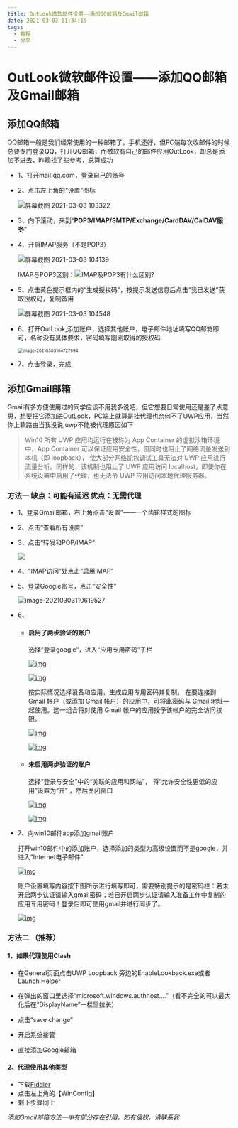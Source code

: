 ```yaml
---
title: OutLook微软邮件设置——添加QQ邮箱及Gmail邮箱
date: 2021-03-03 11:34:15
tags: 
  - 教程
  - 分享
---
```


# OutLook微软邮件设置——添加QQ邮箱及Gmail邮箱

## 添加QQ邮箱

QQ邮箱一般是我们经常使用的一种邮箱了，手机还好，但PC端每次收邮件的时候总要专门登录QQ，打开QQ邮箱，而微软有自己的邮件应用OutLook，却总是添加不进去，昨晚找了些参考，总算成功

* 1、打开mail.qq.com，登录自己的账号

* 2、点击左上角的“设置”图标

  ![屏幕截图 2021-03-03 103322](https://gitee.com/augustusxue/augustu_image/raw/master/img/20210303103822.png)

* 3、向下滚动，来到“**POP3/IMAP/SMTP/Exchange/CardDAV/CalDAV服务**”

* 4、开启IMAP服务（不是POP3）

  ![屏幕截图 2021-03-03 104139](https://gitee.com/augustusxue/augustu_image/raw/master/img/20210303104240.png)

  IMAP与POP3区别：![IMAP及POP3有什么区别?](http://nos.netease.com/help/588fcc36fc540643d84c80addabb00ec.jpg)

* 5、点击黄色提示框内的“生成授权码”，按提示发送信息后点击“我已发送”获取授权码，复制备用

  ![屏幕截图 2021-03-03 104548](https://gitee.com/augustusxue/augustu_image/raw/master/img/20210303104557.png)

* 6、打开OutLook,添加账户，选择其他账户，电子邮件地址填写QQ邮箱即可，名称没有具体要求，密码填写刚刚取得的授权码

  <img src="https://gitee.com/augustusxue/augustu_image/raw/master/img/20210303104728.png" alt="image-20210303104727994" style="zoom: 67%;" />

* 7、点击登录，完成

## 添加Gmail邮箱

Gmail有多方便使用过的同学应该不用我多说吧，但它想要日常使用还是差了点意思，想要把它添加进OutLook，PC端上就算是挂代理也奈何不了UWP应用，当然你上软路由当我没说,uwp不能被代理原因如下

> Win10 所有 UWP 应用均运行在被称为 App Container 的虚拟沙箱环境中，App Container 可以保证应用安全性，但同时也阻止了网络流量发送到本机（即 loopback）， 使大部分网络抓包调试工具无法对 UWP 应用进行流量分析。同样的，该机制也阻止了 UWP 应用访问 localhost，即使你在系统设置中启用了代理，也无法令 UWP 应用访问本地代理服务器。



### 方法一 缺点：可能有延迟 优点：无需代理

* 1、登录Gmail邮箱，右上角点击“设置”——一个齿轮样式的图标

* 2、点击“查看所有设置”

* 3、点击“转发和POP/IMAP”

  ![](https://gitee.com/augustusxue/augustu_image/raw/master/img/20210303111050.png)

* 4、“IMAP访问”处点击“启用IMAP”

* 5、登录Google账号，点击“安全性”

  ![image-20210303110619527](https://gitee.com/augustusxue/augustu_image/raw/master/img/20210303110619.png)

* 6、

  * #### 启用了两步验证的账户

    选择“登录google”，进入“应用专用密码”子栏

    [![img](https://gitee.com/augustusxue/augustu_image/raw/master/img/20210303111415.jpeg)](https://pdf-lib.org/Images/UpLoadImages/2020112172149620.jpg)

    [![img](https://gitee.com/augustusxue/augustu_image/raw/master/img/20210303111412.jpeg)](https://pdf-lib.org/Images/UpLoadImages/2020112172159683.jpg)

    按实际情况选择设备和应用，生成应用专用密码并复制， 在要连接到 Gmail 帐户（或添加 Gmail 帐户）的应用中，可将此密码与 Gmail 地址一起使用。这一组合将对使用 Gmail 帐户的应用授予该帐户的完全访问权限。

    [![img](https://gitee.com/augustusxue/augustu_image/raw/master/img/20210303111407.jpeg)](https://pdf-lib.org/Images/UpLoadImages/2020112172231870.jpg)

    [![img](https://gitee.com/augustusxue/augustu_image/raw/master/img/20210303111402.jpeg)](https://pdf-lib.org/Images/UpLoadImages/2020112172240370.jpg)

  * #### 未启用两步验证的账户

    选择“登录与安全”中的“关联的应用和网站”， 将“允许安全性更低的应用”设置为“开” ，然后关闭窗口

    [![img](https://gitee.com/augustusxue/augustu_image/raw/master/img/20210303111509.jpeg)](https://pdf-lib.org/Images/UpLoadImages/2020112172035495.jpg)

    [![img](https://gitee.com/augustusxue/augustu_image/raw/master/img/20210303111512.jpeg)](https://pdf-lib.org/Images/UpLoadImages/2020112172043230.jpg)

* 7、向win10邮件app添加gmail账户

  打开win10邮件中的添加账户，选择添加的类型为高级设置而不是google，并进入“Internet电子邮件”

  [![img](https://pdf-lib.org/Images/UpLoadImages/2020112172322574.jpg)](https://pdf-lib.org/Images/UpLoadImages/2020112172322574.jpg)

  账户设置填写内容按下图所示进行填写即可，需要特别提示的是密码栏：若未开启两步认证请输入gmail密码；若已开启两步认证请输入准备工作中复制的应用专用密码！登录后即可使用gmail并进行同步了。

  [![img](https://gitee.com/augustusxue/augustu_image/raw/master/img/20210303111644.jpeg)](https://pdf-lib.org/Images/UpLoadImages/202011217252411.jpg)

### 方法二 （推荐）

#### 1、如果代理使用Clash

* 在General页面点击UWP Loopback 旁边的EnableLookback.exe或者Launch Helper

* 在弹出的窗口里选择“microsoft.windows.authhost.…”（看不完全的可以最大化后在“DisplayName”一栏里拉长）
* 点击“save change”
* 开启系统接管
* 直接添加Google邮箱

#### 2、代理使用其他类型

* 下载[Fiddler](https://www.telerik.com/fiddler)
* 点击左上角的【WinConfig】
* 剩下步骤同上

*添加Gmail邮箱方法一中有部分存在引用，如有侵权，请联系我*





